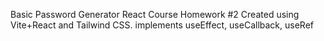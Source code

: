 ﻿Basic Password Generator React Course Homework #2
Created using Vite+React and Tailwind CSS.
implements useEffect, useCallback, useRef
